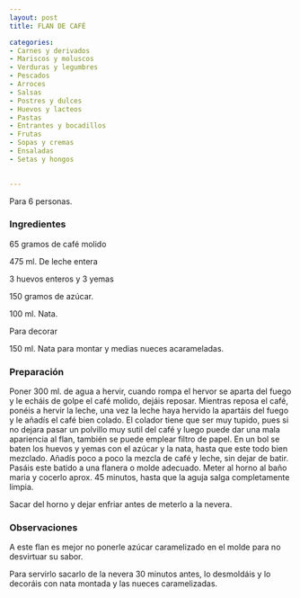 ```yaml
---
layout: post
title: FLAN DE CAFÉ

categories:
- Carnes y derivados
- Mariscos y moluscos
- Verduras y legumbres
- Pescados
- Arroces
- Salsas
- Postres y dulces
- Huevos y lacteos
- Pastas
- Entrantes y bocadillos
- Frutas
- Sopas y cremas
- Ensaladas
- Setas y hongos
 

---
```


Para 6 personas.

<h3>Ingredientes</h3>

65 gramos de café molido

475 ml. De leche entera

3 huevos enteros y 3 yemas

150 gramos de azúcar.

100 ml. Nata.

Para decorar

150 ml. Nata para montar y medias nueces acarameladas.

<h3>Preparación</h3>

Poner 300 ml. de agua a hervir, cuando rompa el hervor se aparta del fuego y le echáis de golpe el café molido, dejáis reposar. Mientras reposa el café, ponéis a hervir la leche, una vez la leche haya hervido la apartáis del fuego y le añadís el café bien colado. El colador tiene que ser muy tupido, pues si no dejara pasar un polvillo muy sutil del café y luego puede dar una mala apariencia al flan, también se puede emplear filtro de papel. En un bol se baten los huevos y yemas con el azúcar y la nata, hasta que este todo bien mezclado. Añadís poco a poco la mezcla de café y leche, sin dejar de batir. Pasáis este batido a una flanera o molde adecuado. Meter al horno al baño maria y cocerlo aprox. 45 minutos, hasta que la aguja salga completamente limpia.

Sacar del horno y dejar enfriar antes de meterlo a la nevera.

<h3>Observaciones</h3>

A este flan es mejor no ponerle azúcar caramelizado en el molde para no desvirtuar su sabor.

Para servirlo sacarlo de la nevera 30 minutos antes, lo desmoldáis y lo decoráis con nata montada y las nueces caramelizadas.

